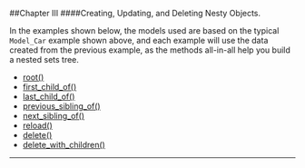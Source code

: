 ##Chapter III
####Creating, Updating, and Deleting Nesty Objects.

In the examples shown below, the models used are based on the typical `Model_Car` example shown above, and each example will use the data created from the previous example, as the methods all-in-all help you build a nested sets tree.

* [root()](#root "/manuals/nesty/cud/root")
* [first_child_of()](#first_child_of "/manuals/nesty/cud/first_child_of")
* [last_child_of()](#last_child_of "/manuals/nesty/cud/last_child_of")
* [previous_sibling_of()](#previous_sibling_of "/manuals/nesty/cud/previous_sibling_of")
* [next_sibling_of()](#next_sibling_of "/manuals/nesty/cud/next_sibling_of")
* [reload()](#reload "/manuals/nesty/cud/reload")
* [delete()](#delete "/manuals/nesty/cud/delete")
* [delete_with_children()](#delete_with_children "/manuals/nesty/cud/delete_with_children")

----------
